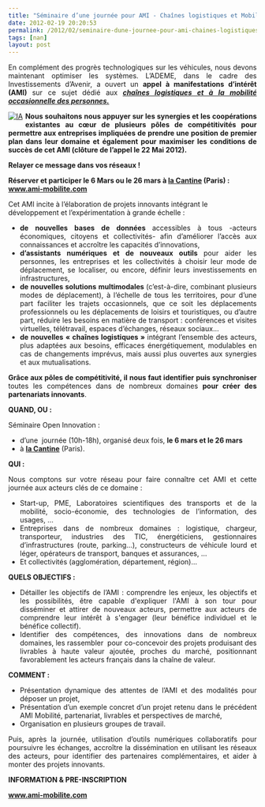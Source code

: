 ```yaml
---
title: "Séminaire d’une journée pour AMI - Chaînes logistiques et Mobilité occasionnelle - et initier des projets innovants"
date: 2012-02-19 20:20:53
permalink: /2012/02/seminaire-dune-journee-pour-ami-chaines-logistiques-et-mobilite-occasionnelle-et-initier-des-projets.html
tags: [nan]
layout: post
---
```


<div> <p style="text-align: justify">En complément des progrès technologiques sur les véhicules, nous devons maintenant optimiser les systèmes. L’ADEME, dans le cadre des Investissements d’Avenir, a ouvert un <strong>appel à manifestations d’intérêt (AMI) </strong>sur ce sujet<strong> </strong>dédié aux<strong> <em><a href="http://www2.ademe.fr/servlet/getDoc?cid=96&m=3&id=80842&p1=1">chaînes logistiques et à la mobilité occasionnelle des personnes.</a></em></strong></p> </div> <div> <p style="text-align: justify"><a href="https://gabrielplassat.github.io/transportsdufutur/wp-content/uploads/sites/6/old/6a0120a66d2ad4970b0168e7a1c629970c-pi.jpg" style="float: left"><img alt="IA" border="0" class="asset  asset-image at-xid-6a0120a66d2ad4970b0168e7a1c629970c" src="/wp-content/uploads/sites/6/old/6a0120a66d2ad4970b0168e7a1c629970c-800wi.jpg" style="margin: 0px 5px 5px 0px" title="IA" /></a><strong>Nous souhaitons nous appuyer sur les synergies et les coopérations existantes au cœur de plusieurs pôles de compétitivités pour permettre aux entreprises impliquées de prendre une position de premier plan dans leur domaine et également pour maximiser les conditions de succès de cet AMI (clôture de l’appel le 22 Mai 2012). </strong></p> <p><strong>Relayer ce message dans vos réseaux !</strong></p> <div> <p><strong>Réserver et participer le 6 Mars ou le 26 mars à <a href="http://lacantine.org/">la Cantine</a> (Paris) : <a href="http://www.ami-mobilite.com/">www.ami-mobilite.com</a></strong></p> <p style="text-align: justify"><strong> </strong></p></div></div>  <!--more-->  Cet AMI incite à l’élaboration de projets innovants intégrant le développement et l’expérimentation à grande échelle :  <ul style="text-align: justify"> <li><strong>de nouvelles bases de données </strong>accessibles à tous -acteurs économiques, citoyens et collectivités- afin d’améliorer l’accès aux connaissances et accroître les capacités d’innovations,</li> <li><strong>d’assistants numériques et de nouveaux outils </strong>pour aider les personnes, les entreprises et les collectivités à choisir leur mode de déplacement, se localiser, ou encore, définir leurs investissements en infrastructures,</li> <li><strong>de nouvelles solutions multimodales </strong>(c’est-à-dire, combinant plusieurs modes de déplacement), à l’échelle de tous les territoires, pour d’une part faciliter les trajets occasionnels, que ce soit les déplacements professionnels ou les déplacements de loisirs et touristiques, ou d’autre part, réduire les besoins en matière de transport : conférences et visites virtuelles, télétravail, espaces d’échanges, réseaux sociaux…</li> <li><strong>de nouvelles « chaînes logistiques » </strong>intégrant l’ensemble des acteurs, plus adaptées aux besoins, efficaces énergétiquement, modulables en cas de changements imprévus, mais aussi plus ouvertes aux synergies et aux mutualisations.</li> </ul> <p style="text-align: justify"><strong>Grâce aux pôles de compétitivité, il nous faut identifier puis synchroniser </strong>toutes les compétences dans de nombreux domaines <strong>pour créer des partenariats innovants</strong>.</p> <p style="text-align: justify"><strong>QUAND, OU :</strong></p> <p style="text-align: justify">Séminaire Open Innovation :</p> <ul style="text-align: justify"> <li>d’une  journée (10h-18h), organisé deux fois, <strong>le 6 mars et le 26 mars</strong></li> <li>à <strong><a href="http://lacantine.org/">la Cantine</a></strong> (Paris).</li> </ul> <p style="text-align: justify"><strong>QUI :</strong></p> <p style="text-align: justify">Nous comptons sur votre réseau pour faire connaître cet AMI et cette journée aux acteurs clés de ce domaine :</p> <ul style="text-align: justify"> <li>Start-up, PME, Laboratoires scientifiques des transports et de la mobilité, socio-économie, des technologies de l’information, des usages, …</li> <li>Entreprises dans de nombreux domaines : logistique, chargeur, transporteur, industries des TIC, énergéticiens, gestionnaires d’infrastructures (route, parking…), constructeurs de véhicule lourd et léger, opérateurs de transport, banques et assurances, …</li> <li>Et collectivités (agglomération, département, région)…</li> </ul>  <div style="text-align: justify"></div> <p style="text-align: justify"><strong>QUELS OBJECTIFS :</strong></p> <ul style="text-align: justify"> <li>Détailler les objectifs de l’AMI : comprendre les enjeux, les objectifs et les possibilités, être capable d'expliquer l'AMI à son tour pour disséminer et attirer de nouveaux acteurs, permettre aux acteurs de comprendre leur intérêt à s'engager (leur bénéfice individuel et le bénéfice collectif).</li> <li>Identifier des compétences, des innovations dans de nombreux domaines, les rassembler  pour co-concevoir des projets produisant des livrables à haute valeur ajoutée, proches du marché, positionnant favorablement les acteurs français dans la chaîne de valeur.</li> </ul> <p style="text-align: justify"><strong>COMMENT :<br /></strong></p> <ul style="text-align: justify"> <li>Présentation dynamique des attentes de l’AMI et des modalités pour déposer un projet,</li> <li>Présentation d’un exemple concret d’un projet retenu dans le précédent AMI Mobilité, partenariat, livrables et perspectives de marché,</li> <li>Organisation en plusieurs groupes de travail.</li> </ul> <p style="text-align: justify">Puis, après la journée, utilisation d’outils numériques collaboratifs pour poursuivre les échanges, accroître la dissémination en utilisant les réseaux des acteurs, pour identifier des partenaires complémentaires, et aider à monter des projets innovants.</p> <p style="text-align: justify"><strong>INFORMATION & PRE-INSCRIPTION</strong></p> <p style="text-align: justify"><strong><a href="http://www.ami-mobilite.com">www.ami-mobilite.com</a></strong></p>
